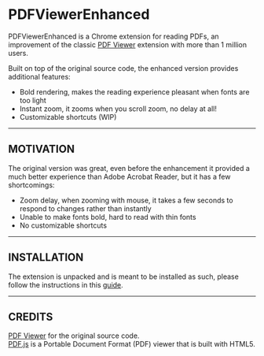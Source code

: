 # PDFViewerEnhanced
PDFViewerEnhanced is a Chrome extension for reading PDFs, an improvement of the classic [PDF Viewer](https://chrome.google.com/webstore/detail/pdf-viewer/oemmndcbldboiebfnladdacbdfmadadm?hl=en) extension with more than 1 million users.

Built on top of the original source code, the enhanced version provides additional features:
- Bold rendering, makes the reading experience pleasant when fonts are too light
- Instant zoom, it zooms when you scroll zoom, no delay at all!
- Customizable shortcuts (WIP)


***
## MOTIVATION
The original version was great, even before the enhancement it provided a much better experience than Adobe Acrobat Reader, but it has a few shortcomings:
- Zoom delay, when zooming with mouse, it takes a few seconds to respond to changes rather than instantly
- Unable to make fonts bold, hard to read with thin fonts
- No customizable shortcuts

***
## INSTALLATION 
The extension is unpacked and is meant to be installed as such, please follow the instructions in this [guide](https://webkul.com/blog/how-to-install-the-unpacked-extension-in-chrome/).
***
## CREDITS
[PDF Viewer](https://chrome.google.com/webstore/detail/pdf-viewer/oemmndcbldboiebfnladdacbdfmadadm?hl=en) for the original source code. <br>
[PDF.js](https://github.com/mozilla/pdf.js) is a Portable Document Format (PDF) viewer that is built with HTML5.

